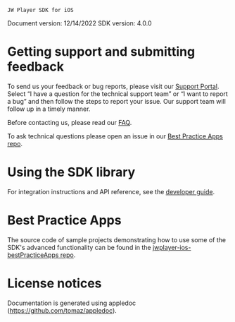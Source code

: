 ~~~~~~~~~~~~~~~~~~~~~~~~~~~~~~~~~
JW Player SDK for iOS
~~~~~~~~~~~~~~~~~~~~~~~~~~~~~~~~~

Document version: 12/14/2022
SDK version: 4.0.0

Getting support and submitting feedback
=======================================

To send us your feedback or bug reports, please visit our  [Support Portal](https://support.jwplayer.com/submit-support-case). Select “I have a question for the technical support team” or “I want to report a bug” and then follow the steps to report your issue. Our support team will follow up in a timely manner.

Before contacting us, please read our [FAQ](http://support.jwplayer.com/customer/portal/articles/2022900-ios-sdk-faq).

To ask technical questions please open an issue in our [Best Practice Apps repo](https://github.com/jwplayer/jwplayer-ios-bestPracticeApps).

Using the SDK library
=====================

For integration instructions and API reference, see the [developer guide](http://developer.jwplayer.com/sdk/ios/docs/developer-guide/intro/getting-started/).

Best Practice Apps
==================

The source code of sample projects demonstrating how to use some of the SDK's advanced functionality can be found in the [jwplayer-ios-bestPracticeApps repo](https://github.com/jwplayer/jwplayer-ios-bestPracticeApps).

License notices
===============
Documentation is generated using appledoc (https://github.com/tomaz/appledoc).
